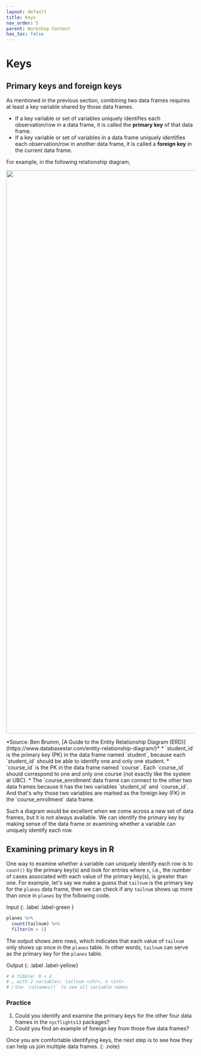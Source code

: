 ```yaml
---
layout: default
title: Keys
nav_order: 5
parent: Workshop Content
has_toc: false
---
```


# **Keys**

## Primary keys and foreign keys

As mentioned in the previous section, combining two data frames requires at least a key variable shared by those data frames.
* If a key variable or set of variables uniquely identifies each observation/row in a data frame, it is called the **primary key** of that data frame.
* If a key variable or set of variables in a data frame uniquely identifies each observation/row in another data frame, it is called a **foreign key** in the current data frame.

For example, in the following relationship diagram,   
<p align="center">
<img src="https://www.databasestar.com/wp-content/uploads/2019/07/Physical.png" width="1500" />
</p>
*Source: Ben Brumm, [A Guide to the Entity Relationship Diagram (ERD)](https://www.databasestar.com/entity-relationship-diagram/)*
* `student_id` is the primary key (PK) in the data frame named `student`, because each `student_id` should be able to identify one and only one student.   
* `course_id` is the PK in the data frame named `course`. Each `course_id` should correspond to one and only one course (not exactly like the system at UBC).  
* The `course_enrollment`data frame can connect to the other two data frames because it has the two variables `student_id` and `course_id`. And that's why those two variables are marked as the foreign key (FK) in the `course_enrollment` data frame.

Such a diagram would be excellent when we come across a new set of data frames, but it is not always available. We can identify the primary key by making sense of the data frame or examining whether a variable can uniquely identify each row.

## Examining primary keys in R

One way to examine whether a variable can uniquely identify each row is to `count()` by the primary key(s) and look for entries where `n`, i.e., the number of cases associated with each value of the primary key(s), is greater than one. For example, let's say we make a guess that `tailnum` is the primary key for the `planes` data frame, then we can check if any `tailnum` shows up more than once in `planes` by the following code.

Input
{: .label .label-green }
```r
planes %>%
  count(tailnum) %>%
  filter(n > 1)
```

The output shows zero rows, which indicates that each value of `tailnum` only shows up once in the `planes` table. In other words, `tailnum` can serve as the primary key for the `planes` table.

Output
{: .label .label-yellow}
```r
# A tibble: 0 × 2
# … with 2 variables: tailnum <chr>, n <int>
# ℹ Use `colnames()` to see all variable names
```

### Practice
1. Could you identify and examine the primary keys for the other four data frames in the `nycflights13` packages?  
2. Could you find an example of foreign key from those five data frames?

Once you are comfortable identifying keys, the next step is to see how they can help us join multiple data frames.
{: .note}
